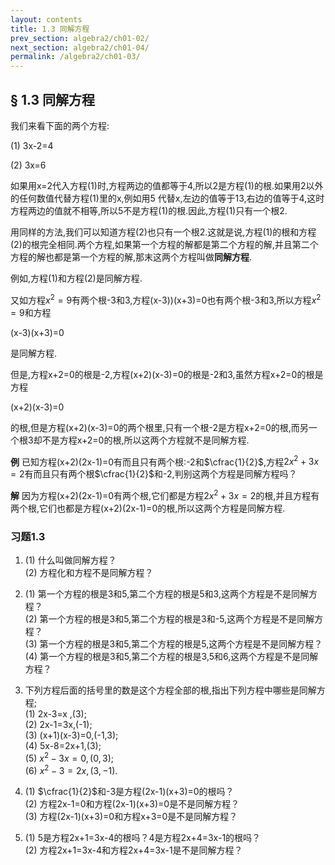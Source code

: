 ```yaml
---
layout: contents
title: 1.3 同解方程
prev_section: algebra2/ch01-02/
next_section: algebra2/ch01-04/
permalink: /algebra2/ch01-03/
---
```


## § 1.3 同解方程

我们来看下面的两个方程:

(1) 3x-2=4

(2) 3x=6

如果用x=2代入方程(1)时,方程两边的值都等于4,所以2是方程(1)的根.如果用2以外的任何数值代替方程(1)里的x,例如用5
代替x,左边的值等于13,右边的值等于4,这时方程两边的值就不相等,所以5不是方程(1)的根.因此,方程(1)只有一个根2.

用同样的方法,我们可以知道方程(2)也只有一个根2.这就是说,方程(1)的根和方程(2)的根完全相同.两个方程,如果第一个方程的解都是第二个方程的解,并且第二个方程的解也都是第一个方程的解,那末这两个方程叫做**同解方程**.

例如,方程(1)和方程(2)是同解方程.

又如方程$x^{2}=9$有两个根-3和3,方程(x-3))(x+3)=0也有两个根-3和3,所以方程$x^{2}=9$和方程

(x-3)(x+3)=0

是同解方程.

但是,方程x+2=0的根是-2,方程(x+2)(x-3)=0的根是-2和3,虽然方程x+2=0的根是方程

(x+2)(x-3)=0

的根,但是方程(x+2)(x-3)=0的两个根里,只有一个根-2是方程x+2=0的根,而另一个根3却不是方程x+2=0的根,所以这两个方程就不是同解方程.

**例** 已知方程(x+2)(2x-1)=0有而且只有两个根:-2和$\cfrac{1}{2}$,方程$2x^{2}+3x=2$有而且只有两个根$\cfrac{1}{2}$和-2,判别这两个方程是同解方程吗？

**解** 因为方程(x+2)(2x-1)=0有两个根,它们都是方程$2x^{2}+3x=2$的根,并且方程有两个根,它们也都是方程(x+2)(2x-1)=0的根,所以这两个方程是同解方程.


### 习题1.3

 1. 
    (1) 什么叫做同解方程？  
    (2) 方程化和方程不是同解方程？

 2. 
    (1) 第一个方程的根是3和5,第二个方程的根是5和3,这两个方程是不是同解方程？  
    (2) 第一个方程的根是3和5,第二个方程的根是3和-5,这两个方程是不是同解方程？  
    (3) 第一个方程的根是3和5,第二个方程的根是5,这两个方程是不是同解方程？  
    (4) 第一个方程的根是3和5,第二个方程的根是3,5和6,这两个方程是不是同解方程？

 3. 下列方程后面的括号里的数是这个方程全部的根,指出下列方程中哪些是同解方程;  
    (1) 2x-3=x ,(3);  
    (2) 2x-1=3x,(-1);  
    (3) (x+1)(x-3)=0,(-1,3);  
    (4) 5x-8=2x+1,(3);  
    (5) $x^{2}-3x=0,(0,3);$  
    (6) $x^{2}-3=2x,(3,-1).$  

 4. 
    (1) $\cfrac{1}{2}$和-3是方程(2x-1)(x+3)=0的根吗？  
    (2) 方程2x-1=0和方程(2x-1)(x+3)=0是不是同解方程？  
    (3) 方程(2x-1)(x+3)=0和方程x+3=0是不是同解方程？  

 5. 
    (1) 5是方程2x+1=3x-4的根吗？4是方程2x+4=3x-1的根吗？  
    (2) 方程2x+1=3x-4和方程2x+4=3x-1是不是同解方程？  


